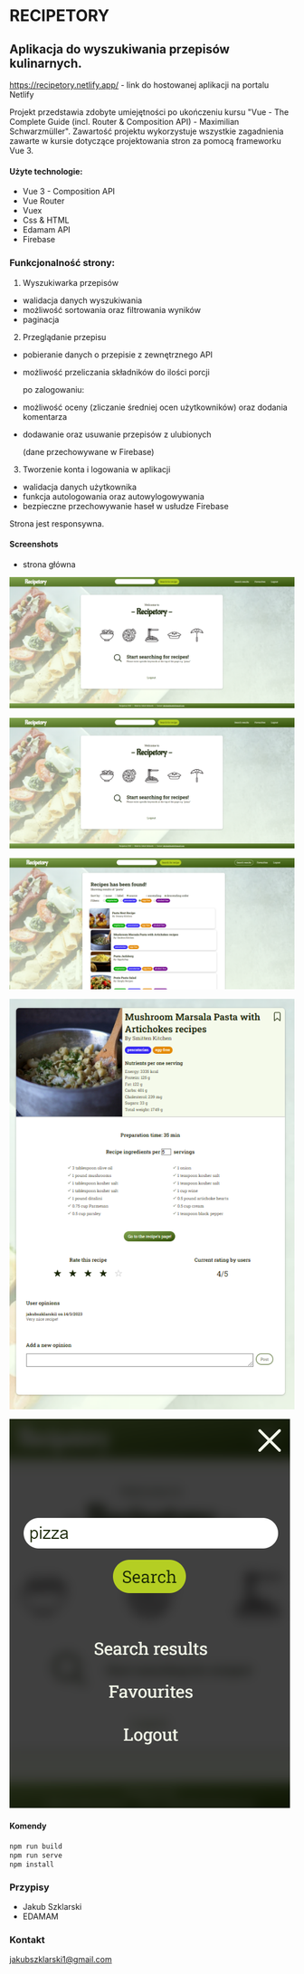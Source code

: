 # RECIPETORY

## Aplikacja do wyszukiwania przepisów kulinarnych.

https://recipetory.netlify.app/ - link do hostowanej aplikacji na portalu Netlify

Projekt przedstawia zdobyte umiejętności po ukończeniu kursu "Vue - The Complete Guide (incl. Router & Composition API) - Maximilian Schwarzmüller".
Zawartość projektu wykorzystuje wszystkie zagadnienia zawarte w kursie dotyczące projektowania stron za pomocą frameworku Vue 3.

#### Użyte technologie:

- Vue 3 - Composition API
- Vue Router
- Vuex
- Css & HTML
- Edamam API
- Firebase

### Funkcjonalność strony:

1. Wyszukiwarka przepisów

- walidacja danych wyszukiwania
- możliwość sortowania oraz filtrowania wyników
- paginacja

2. Przeglądanie przepisu

- pobieranie danych o przepisie z zewnętrznego API
- możliwość przeliczania składników do ilości porcji

  po zalogowaniu:

- możliwość oceny (zliczanie średniej ocen użytkowników) oraz dodania komentarza
- dodawanie oraz usuwanie przepisów z ulubionych

  (dane przechowywane w Firebase)

3. Tworzenie konta i logowania w aplikacji

- walidacja danych użytkownika
- funkcja autologowania oraz autowylogowywania
- bezpieczne przechowywanie haseł w usłudze Firebase

Strona jest responsywna.

#### Screenshots

- strona główna

<p align="center">
  <img src="/src/screenshots/1.png" />
</p>

![Alt text](/src/screenshots/1.png?raw=true "Strona główna")

![Alt text](/src/screenshots/2.png?raw=true "Wyszukiwarka przepisów")

![Alt text](/src/screenshots/3.png?raw=true "Wybrany przepis")

![Alt text](/src/screenshots/4.png?raw=true "Menu w wersji mobilnej")

#### Komendy

```
npm run build
npm run serve
npm install
```

### Przypisy

- Jakub Szklarski
- EDAMAM

### Kontakt

jakubszklarski1@gmail.com
